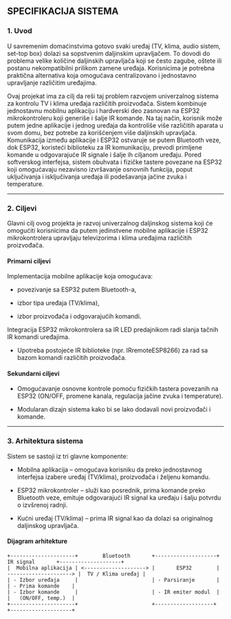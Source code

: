 ## SPECIFIKACIJA SISTEMA

### 1. Uvod

U savremenim domaćinstvima gotovo svaki uređaj (TV, klima, audio sistem, set-top box) dolazi sa sopstvenim daljinskim upravljačem. 
To dovodi do problema velike količine daljinskih upravljača koji se često zagube, oštete ili postanu nekompatibilni prilikom zamene uređaja. 
Korisnicima je potrebna praktična alternativa koja omogućava centralizovano i jednostavno upravljanje različitim uređajima.

Ovaj projekat ima za cilj da reši taj problem razvojem univerzalnog sistema za kontrolu TV i klima uređaja različitih proizvođača. 
Sistem kombinuje jednostavnu mobilnu aplikaciju i hardverski deo zasnovan na ESP32 mikrokontroleru koji generiše i šalje IR komande. 
Na taj način, korisnik može putem jedne aplikacije i jednog uređaja da kontroliše više različitih aparata u svom domu, bez potrebe za korišćenjem više daljinskih upravljača.
Komunikacija između aplikacije i ESP32 ostvaruje se putem Bluetooth veze, dok ESP32, koristeći biblioteku za IR komunikaciju, prevodi primljene komande u odgovarajuće IR signale i šalje ih ciljanom uređaju. 
Pored softverskog interfejsa, sistem obuhvata i fizičke tastere povezane na ESP32 koji omogućavaju nezavisno izvršavanje osnovnih funkcija, poput uključivanja i isključivanja uređaja ili podešavanja jačine zvuka i temperature.

---

### 2. Ciljevi

Glavni cilj ovog projekta je razvoj univerzalnog daljinskog sistema koji će omogućiti korisnicima da putem jedinstvene mobilne aplikacije i ESP32 mikrokontrolera upravljaju televizorima i klima uređajima različitih proizvođača.

#### Primarni ciljevi

Implementacija mobilne aplikacije koja omogućava:

- povezivanje sa ESP32 putem Bluetooth-a,

- izbor tipa uređaja (TV/klima),

- izbor proizvođača i odgovarajućih komandi.

Integracija ESP32 mikrokontrolera sa IR LED predajnikom radi slanja tačnih IR komandi uređajima.

- Upotreba postojeće IR biblioteke (npr. IRremoteESP8266) za rad sa bazom komandi različitih proizvođača.

#### Sekundarni ciljevi

- Omogućavanje osnovne kontrole pomoću fizičkih tastera povezanih na ESP32 (ON/OFF, promene kanala, regulacija jačine zvuka i temperature).

- Modularan dizajn sistema kako bi se lako dodavali novi proizvođači i komande.

---

### 3. Arhitektura sistema
Sistem se sastoji iz tri glavne komponente:

- Mobilna aplikacija – omogućava korisniku da preko jednostavnog interfejsa izabere uređaj (TV/klima), proizvođača i željenu komandu.

- ESP32 mikrokontroler – služi kao posrednik, prima komande preko Bluetooth veze, emituje odgovarajući IR signal ka uređaju i šalju potvrdu o izvšrenoj radnji.

- Kućni uređaj (TV/klima) – prima IR signal kao da dolazi sa originalnog daljinskog upravljača.

#### Dijagram arhitekture
```
+---------------------+        Bluetooth       +--------------------+        IR signal       +--------------------+
|  Mobilna aplikacija | <--------------------> |       ESP32        | ---------------------> |  TV / Klima uređaj |
| - Izbor uređaja     |                        | - Parsiranje       |                        | - Prima komande    |
| - Izbor komande     |                        | - IR emiter modul  |                        |   (ON/OFF, temp.)  | 
+---------------------+                        +-------------------+                         +--------------------+
```
